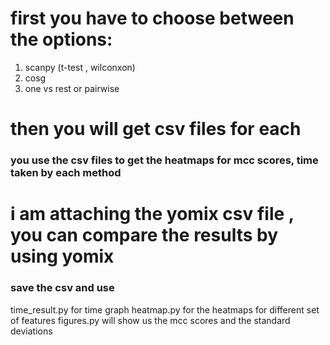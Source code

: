# first you have to choose between the options:
1. scanpy (t-test , wilconxon)
2.  cosg
3.  one vs rest or pairwise

# then you will get csv files for each
### you use the csv files to get the heatmaps for mcc scores, time taken by each method
# i am attaching the yomix csv file , you can compare the results by using yomix 
### save the csv and use 
time_result.py for time graph 
heatmap.py for the heatmaps for different set of features
figures.py will show us the mcc scores and the standard deviations
